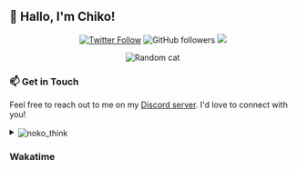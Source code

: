 ## 👋 Hallo, I'm Chiko!

<div align="center">

[![Twitter Follow](https://img.shields.io/twitter/follow/chikoxq?label=Follow)](https://twitter.com/intent/follow?screen_name=chikoxq)
![GitHub followers](https://img.shields.io/github/followers/chikof?label=Follow&style=social)
![](https://komarev.com/ghpvc/?username=chikof&color=blue)

</div>

<a href="https://cataas.com">
<img src="https://cataas.com/cat?type=square" align="right" width="300"alt="Random cat">
</a>

<div><picture><img src="https://raw.githubusercontent.com/carbon-language/carbon-lang/refs/heads/trunk/docs/images/bumper.png" alt=""></picture></div>

### 📫 Get in Touch
Feel free to reach out to me on my [Discord server](https://discord.gg/sejc7TnX6N). I'd love to connect with you!

<details>
<summary>
<img src="https://cdn3.emoji.gg/emojis/64203-noko-think.png" width="35px" height="35px" alt="noko_think" align="center">

### Wakatime
</summary>

<!--START_SECTION:waka-->
![Code Time](http://img.shields.io/badge/Code%20Time-2%2C335%20hrs%203%20mins-blue)

![Profile Views](http://img.shields.io/badge/Profile%20Views-1-blue)

![Lines of code](https://img.shields.io/badge/From%20Hello%20World%20I%27ve%20Written-9.4%20million%20lines%20of%20code-blue)

**🐱 My GitHub Data** 

> 📦 104.3 kB Used in GitHub's Storage 
 > 
> 🏆 301 Contributions in the Year 2025
 > 
> 💼 Opted to Hire
 > 
> 📜 38 Public Repositories 
 > 
> 🔑 31 Private Repositories 
 > 
**I'm a Night 🦉** 

```text
🌞 Morning                920 commits         █░░░░░░░░░░░░░░░░░░░░░░░░   05.26 % 
🌆 Daytime                5532 commits        ████████░░░░░░░░░░░░░░░░░   31.66 % 
🌃 Evening                8174 commits        ████████████░░░░░░░░░░░░░   46.78 % 
🌙 Night                  2848 commits        ████░░░░░░░░░░░░░░░░░░░░░   16.30 % 
```
📅 **I'm Most Productive on Sunday** 

```text
Monday                   1994 commits        ███░░░░░░░░░░░░░░░░░░░░░░   11.41 % 
Tuesday                  1236 commits        ██░░░░░░░░░░░░░░░░░░░░░░░   07.07 % 
Wednesday                2465 commits        ████░░░░░░░░░░░░░░░░░░░░░   14.11 % 
Thursday                 2513 commits        ████░░░░░░░░░░░░░░░░░░░░░   14.38 % 
Friday                   3326 commits        █████░░░░░░░░░░░░░░░░░░░░   19.03 % 
Saturday                 2332 commits        ███░░░░░░░░░░░░░░░░░░░░░░   13.35 % 
Sunday                   3608 commits        █████░░░░░░░░░░░░░░░░░░░░   20.65 % 
```


📊 **This Week I Spent My Time On** 

```text
🕑︎ Time Zone: Europe/London

💬 Programming Languages: 
Nix                      2 hrs 46 mins       █████████░░░░░░░░░░░░░░░░   37.41 % 
Rust                     2 hrs 5 mins        ███████░░░░░░░░░░░░░░░░░░   28.21 % 
Bash                     41 mins             ██░░░░░░░░░░░░░░░░░░░░░░░   09.30 % 
TOML                     39 mins             ██░░░░░░░░░░░░░░░░░░░░░░░   08.81 % 
Nushell                  20 mins             █░░░░░░░░░░░░░░░░░░░░░░░░   04.63 % 

🔥 Editors: 
Neovim                   7 hrs 26 mins       █████████████████████████   100.00 % 

💻 Operating System: 
Linux                    7 hrs 26 mins       █████████████████████████   100.00 % 
```

**I Mostly Code in TypeScript** 

```text
TypeScript               32 repos            ██████████░░░░░░░░░░░░░░░   41.03 % 
Rust                     29 repos            █████████░░░░░░░░░░░░░░░░   37.18 % 
Nix                      5 repos             ██░░░░░░░░░░░░░░░░░░░░░░░   06.41 % 
Lua                      3 repos             █░░░░░░░░░░░░░░░░░░░░░░░░   03.85 % 
Python                   3 repos             █░░░░░░░░░░░░░░░░░░░░░░░░   03.85 % 
```




 Last Updated on 28/05/2025 01:08:11 UTC
<!--END_SECTION:waka-->

</details>

<!--
<p align="center">
     <a href="https://discord.gg/HhybNhchcC"><img src="https://invidget.switchblade.xyz/sejc7TnX6N" align="center" ><a>
</p> 
-->
